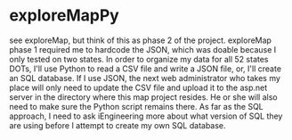 # exploreMapPy
see exploreMap, but think of this as phase 2 of the project. exploreMap phase 1 required me to hardcode the JSON, which was doable because I only tested on two states. In order to organize my data for all 52 states DOTs, I'll use Python to read a CSV file and write a JSON file, or, I'll create an SQL database. If I use JSON, the next web administrator who takes my place will only need to update the CSV file and upload it to the asp.net server in the directory where this map project resides. He or she will also need to make sure the Python script remains there. As far as the SQL approach, I need to ask iEngineering more about what version of SQL they are using before I attempt to create my own SQL database.
